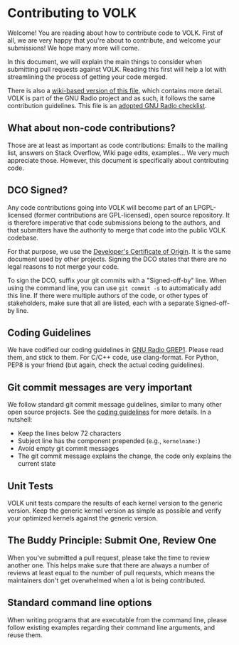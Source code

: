 # Contributing to VOLK

Welcome! You are reading about how to contribute code to VOLK. First of
all, we are very happy that you're about to contribute, and welcome your
submissions! We hope many more will come.

In this document, we will explain the main things to consider when submitting
pull requests against VOLK. Reading this first will help a lot with
streamlining the process of getting your code merged.

There is also a [wiki-based version of this file][wikicontrib], which contains
more detail. VOLK is part of the GNU Radio project and as such, it follows the 
same contribution guidelines.  This file is an [adopted GNU Radio checklist][gnuradiocontrib].

## What about non-code contributions?

Those are at least as important as code contributions: Emails to the mailing
list, answers on Stack Overflow, Wiki page edits, examples... We very much
appreciate those. However, this document is specifically about contributing
code.

## DCO Signed?

Any code contributions going into VOLK will become part of an LPGPL-licensed
(former contributions are GPL-licensed), open source repository. It is therefore
imperative that code submissions belong to the authors, and that submitters have
the authority to merge that code into the public VOLK codebase.

For that purpose, we use the [Developer's Certificate of Origin](DCO.txt). It
is the same document used by other projects. Signing the DCO states that there
are no legal reasons to not merge your code.

To sign the DCO, suffix your git commits with a "Signed-off-by" line. When
using the command line, you can use `git commit -s` to automatically add this
line. If there were multiple authors of the code, or other types of
stakeholders, make sure that all are listed, each with a separate Signed-off-by
line.

## Coding Guidelines

We have codified our coding guidelines in [GNU Radio GREP1][grep1]. Please read them, 
and stick to them. For C/C++ code, use clang-format. For Python, PEP8 is your friend
(but again, check the actual coding guidelines).

## Git commit messages are very important

We follow standard git commit message guidelines, similar to many other open
source projects. See the [coding guidelines][grep1] for more details. In a
nutshell:
- Keep the lines below 72 characters
- Subject line has the component prepended (e.g., `kernelname:`)
- Avoid empty git commit messages
- The git commit message explains the change, the code only explains the current
  state

## Unit Tests

VOLK unit tests compare the results of each kernel version to the generic version.
Keep the generic kernel version as simple as possible and verify your optimized
kernels against the generic version.

## The Buddy Principle: Submit One, Review One

When you've submitted a pull request, please take the time to review another
one. This helps make sure that there are always a number of reviews at least
equal to the number of pull requests, which means the maintainers don't get
overwhelmed when a lot is being contributed.

## Standard command line options

When writing programs that are executable from the command line,
please follow existing examples regarding their command line arguments, and
reuse them.

[grep1]: https://github.com/gnuradio/greps/blob/master/grep-0001-coding-guidelines.md
[wikicontrib]: https://wiki.gnuradio.org/index.php/Development
[gr-devs]: https://github.com/orgs/gnuradio/teams/gr-devs
[gnuradiocontrib]: https://github.com/gnuradio/gnuradio/blob/master/CONTRIBUTING.md
